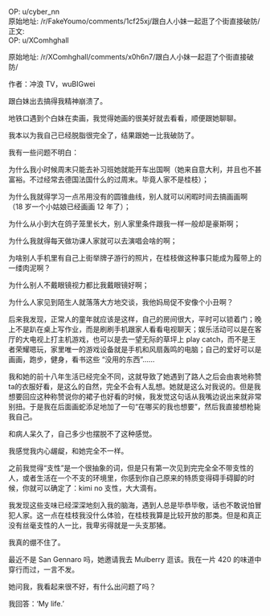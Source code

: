 
OP: u/cyber_nn  
原始地址: /r/FakeYoumo/comments/1cf25xj/跟白人小妹一起逛了个街直接破防/  
正文:  
OP: u/XComhghall  

 原始地址: /r/XComhghall/comments/x0h6n7/跟白人小妹一起逛了个街直接破防/  

作者：冲浪 TV，wuBIGwei

跟白妹出去搞得我精神崩溃了。

地铁口遇到个白妹在卖画，我觉得她画的很美好就去看看，顺便跟她聊聊。

我本以为我自己已经脱脂很完全了，结果跟她一比我破防了。

我有一些问题不明白：

为什么我小时候周末只能去补习班她就能开车出国啊（她来自意大利，并且也不甚富裕。不过经常去德国法国什么的过周末。毕竟人家不是桂枝）；

为什么我就得学习一点吊用没有的圆锥曲线，别人就可以闲暇时间去搞画画啊（18 岁一个小姑娘已经画画 12 年了）；

为什么从小到大在鸽子笼里长大，别人家里条件跟我一样一般却是豪斯啊；

为什么我就得每天做功课人家就可以去演唱会啥的啊；

为啥别人手机里有自己上街举牌子游行的照片，在桂枝做这种事只能成为履带上的一缕肉泥啊？

为什么别人不戴眼镜视力都比我戴眼镜好啊；

为什么人家见到陌生人就落落大方地交谈，我他妈局促不安像个小丑啊？

后来我发现，正常人的童年就应该是这样，自己的房间很大，平时可以锁着门；晚上不是趴在桌上写作业，而是刷刷手机跟家人看看电视聊天；娱乐活动可以是在客厅的大电视上打主机游戏，也可以是去一望无际的草坪上 play catch，而不是王者荣耀嗯玩，家里唯一的游戏设备就是手机和风扇轰鸣的电脑；自己的爱好可以是画画，跑步，健身，看书这些 “没用的东西”……

我和她的前十八年生活已经完全不同，这就导致了她遇到了路人之后会由衷地称赞ta的衣服好看，是这么的自然，完全不会有人乱想。她就是这么对我说的。但是我想要回应这种称赞说你的裙子也好看的时候，我发觉这句话从我嘴边说出来就非常别扭。于是我在后面画蛇添足地加了一句“在哪买的我也想要”，然后我直接想枪毙我自己。

和病人呆久了，自己多少也摆脱不了这种感觉。

我感觉我内心龌龊，和她完全不一样。

之前我觉得“支性”是一个很抽象的词，但是只有第一次见到完完全全不带支性的人，或者生活在一个不支的环境里，你感到你自己原来的特质变得碍手碍脚的时候，你就可以确定了：kimi no 支性，大大滴有。

我发现这些支味已经深深地刻入我的脑海，遇到人总是毕恭毕敬，话也不敢说怕冒犯人家。这一点在桂枝我没什么体验，在桂枝我算是比较开放的那类。但是和真正没有丝毫支性的人一比，我卑劣得就是一头支那猪。

我真的绷不住了。

最近不是 San Gennaro 吗，她邀请我去 Mulberry 逛该。我在一片 420 的味道中穿行而过，一言不发。

她问我，我看起来很不好，有什么出问题了吗？

我回答：‘My life.’
